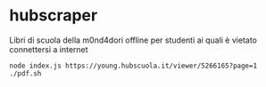# hubscraper

Libri di scuola della m0nd4dori offline per studenti ai quali è vietato connettersi a internet

    node index.js https://young.hubscuola.it/viewer/5266165?page=1
    ./pdf.sh
